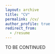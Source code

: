 ```yaml
---
layout: archive
title: "CV"
permalink: /cv/
author_profile: true
redirect_from:
  - /resume
---
```


TO BE CONTINUED